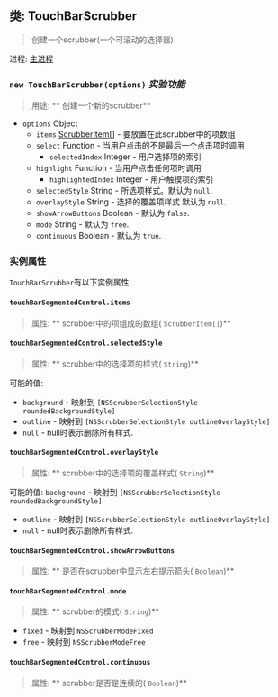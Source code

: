 ## 类: TouchBarScrubber

>创建一个scrubber(一个可滚动的选择器)

进程: [主进程](../tutorial/quick-start.md#主进程)            

### `new TouchBarScrubber(options)` _实验功能_
> 用途: ** 创建一个新的scrubber**

* `options` Object
  * `items` [ScrubberItem[]](structures/scrubber-item.md) - 要放置在此scrubber中的项数组
  * `select` Function - 当用户点击的不是最后一个点击项时调用
    * `selectedIndex` Integer - 用户选择项的索引
  * `highlight` Function - 当用户点击任何项时调用
    * `highlightedIndex` Integer - 用户触摸项的索引
  * `selectedStyle` String -  所选项样式。默认为 `null`.
  * `overlayStyle` String - 选择的覆盖项样式 默认为 `null`.
  * `showArrowButtons` Boolean - 默认为 `false`.
  * `mode` String - 默认为 `free`.
  * `continuous` Boolean - 默认为 `true`.

### 实例属性
`TouchBarScrubber`有以下实例属性:

#### `touchBarSegmentedControl.items`
> 属性: ** scrubber中的项组成的数组( `ScrubberItem[]`)**

#### `touchBarSegmentedControl.selectedStyle`
> 属性: ** scrubber中的选择项的样式( `String`)**

可能的值:
* `background` - 映射到 `[NSScrubberSelectionStyle roundedBackgroundStyle]`
* `outline` - 映射到 `[NSScrubberSelectionStyle outlineOverlayStyle]`
* `null` - null时表示删除所有样式.

#### `touchBarSegmentedControl.overlayStyle`
> 属性: ** scrubber中的选择项的覆盖样式( `String`)**

可能的值:
 `background` - 映射到 `[NSScrubberSelectionStyle roundedBackgroundStyle]`
* `outline` - 映射到 `[NSScrubberSelectionStyle outlineOverlayStyle]`
* `null` - null时表示删除所有样式.

#### `touchBarSegmentedControl.showArrowButtons`
> 属性: ** 是否在scrubber中显示左右提示箭头( `Boolean`)**

#### `touchBarSegmentedControl.mode`
> 属性: ** scrubber的模式( `String`)**

* `fixed` - 映射到 `NSScrubberModeFixed`
* `free` - 映射到  `NSScrubberModeFree`

#### `touchBarSegmentedControl.continuous`
> 属性: ** scrubber是否是连续的( `Boolean`)**